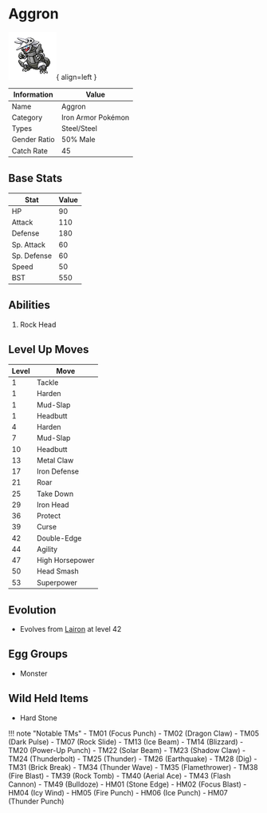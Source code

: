 # Aggron

![Aggron](../images/pokemon/306.png){ align=left }

| Information | Value |
|------------|--------|
| Name | Aggron |
| Category | Iron Armor Pokémon |
| Types | Steel/Steel |
| Gender Ratio | 50% Male |
| Catch Rate | 45 |

## Base Stats

| Stat | Value |
|------|-------|
| HP | 90 |
| Attack | 110 |
| Defense | 180 |
| Sp. Attack | 60 |
| Sp. Defense | 60 |
| Speed | 50 |
| BST | 550 |

## Abilities
1. Rock Head

## Level Up Moves
| Level | Move |
|-------|------|
| 1 | Tackle |
| 1 | Harden |
| 1 | Mud-Slap |
| 1 | Headbutt |
| 4 | Harden |
| 7 | Mud-Slap |
| 10 | Headbutt |
| 13 | Metal Claw |
| 17 | Iron Defense |
| 21 | Roar |
| 25 | Take Down |
| 29 | Iron Head |
| 36 | Protect |
| 39 | Curse |
| 42 | Double-Edge |
| 44 | Agility |
| 47 | High Horsepower |
| 50 | Head Smash |
| 53 | Superpower |

## Evolution
- Evolves from [Lairon](305-lairon.md) at level 42

## Egg Groups
- Monster

## Wild Held Items
- Hard Stone

!!! note "Notable TMs"
    - TM01 (Focus Punch)
    - TM02 (Dragon Claw)
    - TM05 (Dark Pulse)
    - TM07 (Rock Slide)
    - TM13 (Ice Beam)
    - TM14 (Blizzard)
    - TM20 (Power-Up Punch)
    - TM22 (Solar Beam)
    - TM23 (Shadow Claw)
    - TM24 (Thunderbolt)
    - TM25 (Thunder)
    - TM26 (Earthquake)
    - TM28 (Dig)
    - TM31 (Brick Break)
    - TM34 (Thunder Wave)
    - TM35 (Flamethrower)
    - TM38 (Fire Blast)
    - TM39 (Rock Tomb)
    - TM40 (Aerial Ace)
    - TM43 (Flash Cannon)
    - TM49 (Bulldoze)
    - HM01 (Stone Edge)
    - HM02 (Focus Blast)
    - HM04 (Icy Wind)
    - HM05 (Fire Punch)
    - HM06 (Ice Punch)
    - HM07 (Thunder Punch)

